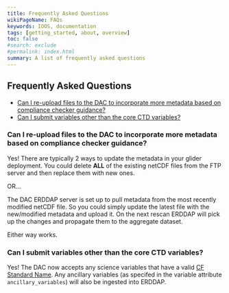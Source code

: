 ```yaml
---
title: Frequently Asked Questions
wikiPageName: FAQs
keywords: IOOS, documentation
tags: [getting_started, about, overview]
toc: false
#search: exclude
#permalink: index.html
summary: A list of frequently asked questions
---
```



## Frequently Asked Questions
- [Can I re-upload files to the DAC to incorporate more metadata based on compliance checker guidance?](#can-i-re-upload-files-to-the-dac-to-incorporate-more-metadata-based-on-compliance-checker-guidance)
- [Can I submit variables other than the core CTD variables?](#can-i-submit-variables-other-than-the-core-ctd-variables)


### Can I re-upload files to the DAC to incorporate more metadata based on compliance checker guidance?

Yes! There are typically 2 ways to update the metadata in your glider deployment. You could delete **ALL** of the existing netCDF files from the FTP server and then replace them with new ones.

OR...

The DAC ERDDAP server is set up to pull metadata from the most recently modified netCDF file. So you could simply update the latest file with the new/modified metadata and upload it. On the next rescan ERDDAP will pick up the changes and propagate them to the aggregate dataset.

Either way works.

### Can I submit variables other than the core CTD variables?

Yes! The DAC now accepts any science variables that have a valid [CF Standard Name](http://cfconventions.org/standard-names.html). Any ancillary variables (as specifed in the variable attribute `ancillary_variables`) will also be ingested into ERDDAP.



<!-- 2. Can I submit raw glider files to the DAC? -->

<!-- At the moment no, you must convert the raw files to netCDF following the DAC [metadata conventions](/ioosngdac/ngdac-netcdf-file-format-version-2.html). But we're in the process of developing a raw data upload tool that will enable users to  -->
